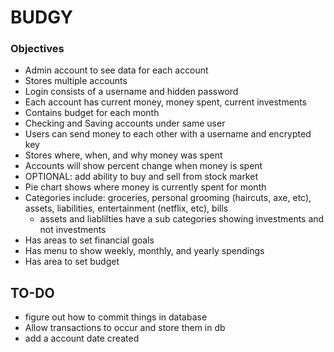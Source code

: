 # BUDGY

### Objectives
- Admin account to see data for each account
- Stores multiple accounts
- Login consists of a username and hidden password
- Each account has current money, money spent, current investments
- Contains budget for each month 
- Checking and Saving accounts under same user
- Users can send money to each other with a username and encrypted key
- Stores where, when, and why money was spent
- Accounts will show percent change when money is spent 
- OPTIONAL: add ability to buy and sell from stock market
- Pie chart shows where money is currently spent for month
- Categories include: groceries, personal grooming (haircuts, axe, etc), assets, liabilities, entertainment (netflix, etc), bills
  - assets and liablilties have a sub categories showing investments and not investments
- Has areas to set financial goals
- Has menu to show weekly, monthly, and yearly spendings
- Has area to set budget

## TO-DO
- figure out how to commit things in database
- Allow transactions to occur and store them in db
- add a account date created

